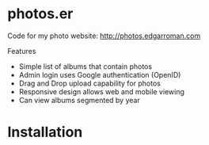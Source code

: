 photos.er
=========

Code for my photo website: http://photos.edgarroman.com

Features
* Simple list of albums that contain photos
* Admin login uses Google authentication (OpenID)
* Drag and Drop upload capability for photos
* Responsive design allows web and mobile viewing
* Can view albums segmented by year

Installation
============
